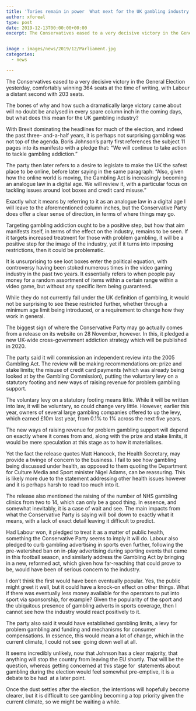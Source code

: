 ```yaml
---
title: 'Tories remain in power  What next for the UK gambling industry'
author: xforeal 
type: post
date: 2019-12-13T00:00:00+00:00
excerpt: The Conservatives eased to a very decisive victory in the General Election yesterday, comfortably winning 364 seats at the time of writing, with Labour a distant second with 203 seats


image : images/news/2019/12/Parliament.jpg
categories:
  - news

---
```

The Conservatives eased to a very decisive victory in the General Election yesterday, comfortably winning 364 seats at the time of writing, with Labour a distant second with 203 seats.

The bones of why and how such a dramatically large victory came about will no doubt be analysed in every spare column inch in the coming days, but what does this mean for the UK gambling industry?

With Brexit dominating the headlines for much of the election, and indeed the past three- and-a-half years, it is perhaps not surprising gambling was not top of the agenda. Boris Johnson&rsquo;s party first references the subject 11 pages into its manifesto with a pledge that: &ldquo;We will continue to take action to tackle gambling addiction.&rdquo;

The party then later refers to a desire to legislate to make the UK the safest place to be online, before later saying in the same paragraph: &ldquo;Also, given how the online world is moving, the Gambling Act is increasingly becoming an analogue law in a digital age.&nbsp;We will review it, with a particular focus on tackling issues around loot boxes and credit card misuse.&rdquo;

Exactly what it means by referring to it as an analogue law in a digital age I will leave to the aforementioned column inches, but the Conservative Party does offer a clear sense of direction, in terms of where things may go.

Targeting gambling addiction ought to be a positive step, but how that aim manifests itself, in terms of the effect on the industry, remains to be seen. If it targets increased treatment for those with problem gambling, it will be a positive step for the image of the industry, yet if it turns into imposing restrictions, then it could be problematic.

It is unsurprising to see loot boxes enter the political equation, with controversy having been stoked numerous times in the video gaming industry in the past two years. It essentially refers to when people pay money for a random assortment of items within a certain range within a video game, but without any specific item being guaranteed.

While they do not currently fall under the UK definition of gambling, it would not be surprising to see these restricted further, whether through a minimum age limit being introduced, or a requirement to change how they work in general.

The biggest sign of where the Conservative Party may go actually comes from a release on its website on 28 November, however. In this, it pledged a new UK-wide cross-government addiction strategy which will be published in 2020.

The party said it will commission an independent review into the 2005 Gambling Act. The review will be making recommendations on: prize and stake limits; the misuse of credit card payments (which was already being looked at by the Gambling Commission), putting the voluntary levy on a statutory footing and new ways of raising revenue for problem gambling support.&nbsp;

The voluntary levy on a statutory footing means little. While it will be written into law, it will be voluntary, so could change very little. However, earlier this year, owners of several large gambling companies offered to up the levy, which earned &pound;10m last year, from 0.1% to 1% across the next five years.

The new ways of raising revenue for problem gambling support will depend on exactly where it comes from and, along with the prize and stake limits, it would be mere speculation at this stage as to how it materialises.

Yet the fact the release quotes Matt Hancock, the Health Secretary, may provide a twinge of concern to the business. I fail to see how gambling being discussed under health, as opposed to them quoting the Department for Culture Media and Sport minister Nigel Adams, can be reassuring. This is likely more due to the statement addressing other health issues however and it is perhaps harsh to read too much into it.

The release also mentioned the raising of the number of NHS gambling clinics from two to 14, which can only be a good thing. In essence, and somewhat inevitably, it is a case of wait and see. The main impacts from what the Conservative Party is saying will boil down to exactly what it means, with a lack of exact detail leaving it difficult to predict.&nbsp;

Had Labour won, it pledged to treat it as a matter of public health, something the Conservative Party seems to imply it will do.&nbsp;Labour also pledged to curb gambling advertising in sports even further, following the pre-watershed ban on in-play advertising during sporting events that came in this football season, and similarly address the Gambling Act by bringing in a new, reformed act, which given how far-reaching that could prove to be, would have been of serious concern to the industry.

I don&rsquo;t think the first would have been eventually popular. Yes, the public might greet it well, but it could have a knock-on effect on other things. What if there was eventually less money available for the operators to put into sport via sponsorship, for example? Given the popularity of the sport and the ubiquitous presence of gambling adverts in sports coverage, then I cannot see how the industry would react positively to it.&nbsp;

The party also said it would have established gambling limits, a levy for problem gambling and funding and mechanisms for consumer compensations. In essence, this would mean a lot of change, which in the current climate, I could not see&nbsp; going down well at all.

It seems incredibly unlikely, now that Johnson has a clear majority, that anything will stop the country from leaving the EU shortly. That will be the question, whereas getting concerned at this stage for &nbsp;statements about gambling during the election would feel somewhat pre-emptive, it is a debate to be had &nbsp;at a later point.

Once the dust settles after the election, the intentions will hopefully become clearer, but it is difficult to see gambling becoming a top priority given the current climate, so we might be waiting a while.

&nbsp;

&nbsp;